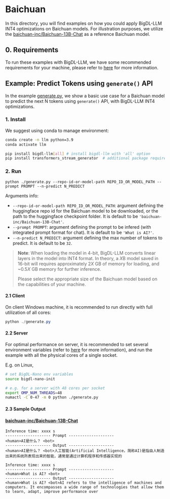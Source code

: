 # Baichuan
In this directory, you will find examples on how you could apply BigDL-LLM INT4 optimizations on Baichuan models. For illustration purposes, we utilize the [baichuan-inc/Baichuan-13B-Chat](https://huggingface.co/baichuan-inc/Baichuan-13B-Chat) as a reference Baichuan model.

## 0. Requirements
To run these examples with BigDL-LLM, we have some recommended requirements for your machine, please refer to [here](../README.md#recommended-requirements) for more information.

## Example: Predict Tokens using `generate()` API
In the example [generate.py](./generate.py), we show a basic use case for a Baichuan model to predict the next N tokens using `generate()` API, with BigDL-LLM INT4 optimizations.
### 1. Install
We suggest using conda to manage environment:
```bash
conda create -n llm python=3.9
conda activate llm

pip install bigdl-llm[all] # install bigdl-llm with 'all' option
pip install transformers_stream_generator  # additional package required for Baichuan-13B-Chat to conduct generation
```

### 2. Run
```
python ./generate.py --repo-id-or-model-path REPO_ID_OR_MODEL_PATH --prompt PROMPT --n-predict N_PREDICT
```

Arguments info:
- `--repo-id-or-model-path REPO_ID_OR_MODEL_PATH`: argument defining the huggingface repo id for the Baichuan model to be downloaded, or the path to the huggingface checkpoint folder. It is default to be `'baichuan-inc/Baichuan-13B-Chat'`.
- `--prompt PROMPT`: argument defining the prompt to be infered (with integrated prompt format for chat). It is default to be `'What is AI?'`.
- `--n-predict N_PREDICT`: argument defining the max number of tokens to predict. It is default to be `32`.

> **Note**: When loading the model in 4-bit, BigDL-LLM converts linear layers in the model into INT4 format. In theory, a *X*B model saved in 16-bit will requires approximately 2*X* GB of memory for loading, and ~0.5*X* GB memory for further inference.
>
> Please select the appropriate size of the Baichuan model based on the capabilities of your machine.

#### 2.1 Client
On client Windows machine, it is recommended to run directly with full utilization of all cores:
```powershell
python ./generate.py 
```

#### 2.2 Server
For optimal performance on server, it is recommended to set several environment variables (refer to [here](../README.md#best-known-configuration) for more information), and run the example with all the physical cores of a single socket.

E.g. on Linux,
```bash
# set BigDL-Nano env variables
source bigdl-nano-init

# e.g. for a server with 48 cores per socket
export OMP_NUM_THREADS=48
numactl -C 0-47 -m 0 python ./generate.py
```

#### 2.3 Sample Output
#### [baichuan-inc/Baichuan-13B-Chat](https://huggingface.co/baichuan-inc/Baichuan-13B-Chat)
```log
Inference time: xxxx s
-------------------- Prompt --------------------
<human>AI是什么？ <bot>
-------------------- Output --------------------
<human>AI是什么？ <bot>人工智能(Artificial Intelligence，简称AI)是指由人制造出来的系统所表现出来的智能，通常是通过计算机程序和传感器实现的
```

```log
Inference time: xxxx s
-------------------- Prompt --------------------
<human>What is AI? <bot>
-------------------- Output --------------------
<human>What is AI? <bot>AI refers to the intelligence of machines and computers. It encompasses a wide range of technologies that allow them to learn, adapt, improve performance over
```
